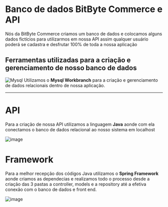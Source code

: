 # Banco de dados BitByte Commerce e API
Nós da BitByte Commerce criamos um banco de dados e colocamos alguns dados fictícios para utilizarmos em nossa API assim qualquer usuário poderá se cadastra e desfrutar 100% de toda a nossa aplicação 
## Ferramentas utilizadas para a criação e gerenciamento de nosso banco de dados  


![Mysql](https://github.com/user-attachments/assets/1b448832-ec9a-4aa8-b868-1c79296f6312)
Utilizamos o <strong>Mysql Workbranch</strong> para a criação e gerenciamento de dados relacionais dentro de nossa aplicação.
<hr>

# API 
Para a criação de nossa API utilizamos a linguagem <strong>Java</strong> aonde com ela conectamos o banco de dados relacional ao nosso sistema em localhost

![image](https://github.com/user-attachments/assets/48bc87e3-29ba-4f3e-8472-3566a903eb90)


# Framework
Para a melhor recepção dos códigos Java utilizamos o <strong>Spring Framework</strong> aonde criamos as dependecias e realizamos todo o processo desde a criação das 3 pastas a controller, models e a repository até a efetiva conexão com o banco de dados e front end.

![image](https://github.com/user-attachments/assets/101503c7-e0eb-43be-ba27-b698958dc8f6)
 
